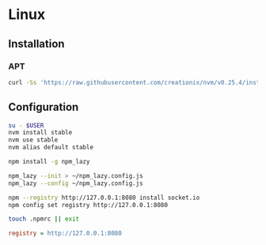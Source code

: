 # Linux

## Installation

### APT

```sh
curl -Ss 'https://raw.githubusercontent.com/creationix/nvm/v0.25.4/install.sh' | /bin/bash
```

## Configuration

```sh
su - $USER
nvm install stable
nvm use stable
nvm alias default stable
```

```sh
npm install -g npm_lazy
```

```sh
npm_lazy --init > ~/npm_lazy.config.js
npm_lazy --config ~/npm_lazy.config.js
```

```sh
npm --registry http://127.0.0.1:8080 install socket.io
npm config set registry http://127.0.0.1:8080
```

```sh
touch .npmrc || exit
```

```ini
registry = http://127.0.0.1:8080
```
